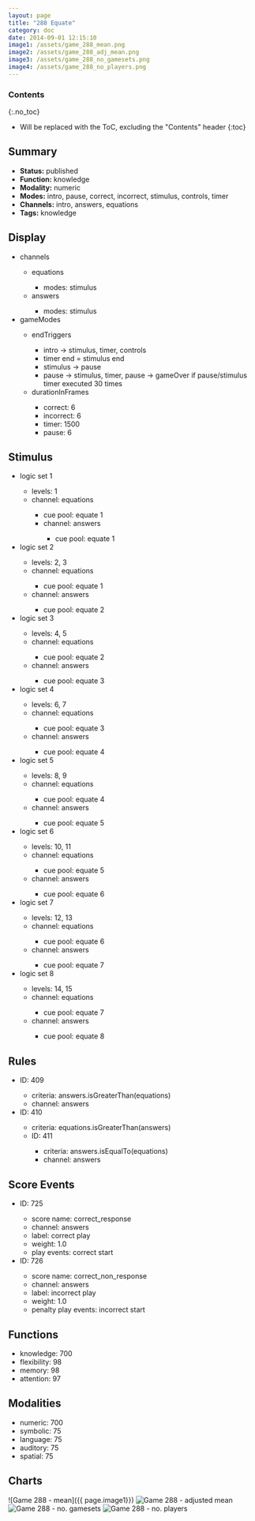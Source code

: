 ```yaml
---
layout: page
title: "288 Equate"
category: doc
date: 2014-09-01 12:15:10
image1: /assets/game_288_mean.png
image2: /assets/game_288_adj_mean.png
image3: /assets/game_288_no_gamesets.png
image4: /assets/game_288_no_players.png
---
```


### Contents
{:.no_toc}

* Will be replaced with the ToC, excluding the "Contents" header
{:toc}

## Summary
<p>
<ul>
<li><strong>Status:</strong> published</li>
<li><strong>Function:</strong> knowledge</li>
<li><strong>Modality:</strong> numeric</li>
<li><strong>Modes:</strong> intro, pause, correct, incorrect, stimulus, controls, timer</li>
<li><strong>Channels:</strong> intro, answers, equations</li>
<li><strong>Tags:</strong> knowledge</li>
</ul>
</p>

## Display
<p>
<ul>
<li>channels</li>
<ul>
<li>equations</li>
<ul><li>modes: stimulus</li></ul>
<li>answers</li>
<ul><li>modes: stimulus</li></ul>
</ul>
<li>gameModes</li>
<ul>
<li>endTriggers</li>
<ul>
<li>intro -> stimulus, timer, controls</li>
<li>timer end = stimulus end</li>
<li>stimulus -> pause</li>
<li>pause -> stimulus, timer, pause -> gameOver if pause/stimulus timer executed 30 times</li>
</ul>
<li>durationInFrames</li>
<ul>
<li>correct: 6</li>
<li>incorrect: 6</li>
<li>timer: 1500</li>
<li>pause: 6</li>
</ul>
</ul>
</ul>
</p>

## Stimulus
<p>
<ul>
<li>logic set 1</li>
<ul><li>levels: 1</li>
<li>channel: equations</li>
<ul><li>cue pool: equate 1</li>
<li>channel: answers</li>
<ul><li>cue pool: equate 1</li></ul>
</ul>
</ul>
<li>logic set 2</li>
<ul><li>levels: 2, 3</li>
<li>channel: equations</li>
<ul><li>cue pool: equate 1</li></ul>
<li>channel: answers</li>
<ul><li>cue pool: equate 2</li></ul>
</ul>
<li>logic set 3</li>
<ul>
<li>levels: 4, 5</li>
<li>channel: equations</li>
<ul><li>cue pool: equate 2</li></ul>
<li>channel: answers</li>
<ul><li>cue pool: equate 3</li></ul>
</ul>
<li>logic set 4</li>
<ul>
<li>levels: 6, 7</li>
<li>channel: equations</li>
<ul><li>cue pool: equate 3</li></ul>
<li>channel: answers</li>
<ul><li>cue pool: equate 4</li></ul>
</ul>
<li>logic set 5</li>
<ul>
<li>levels: 8, 9</li>
<li>channel: equations</li>
<ul><li>cue pool: equate 4</li></ul>
<li>channel: answers</li>
<ul><li>cue pool: equate 5</li></ul>
</ul>
<li>logic set 6</li>
<ul>
<li>levels: 10, 11</li>
<li>channel: equations</li>
<ul><li>cue pool: equate 5</li></ul>
<li>channel: answers</li>
<ul><li>cue pool: equate 6</li></ul>
</ul>
<li>logic set 7</li>
<ul>
<li>levels: 12, 13</li>
<li>channel: equations</li>
<ul><li>cue pool: equate 6</li></ul>
<li>channel: answers</li>
<ul><li>cue pool: equate 7</li></ul>
</ul>
<li>logic set 8</li>
<ul>
<li>levels: 14, 15</li>
<li>channel: equations</li>
<ul><li>cue pool: equate 7</li></ul>
<li>channel: answers</li>
<ul><li>cue pool: equate 8</li></ul>
</ul>
</ul>
</p>

## Rules
<p>
<ul>
<li>ID: 409</li>
<ul>
<li>criteria: answers.isGreaterThan(equations)</li>
<li>channel: answers</li>
</ul>
<li>ID: 410</li>
<ul>
<li>criteria: equations.isGreaterThan(answers)</li>
<li>ID: 411</li>
<ul>
<li>criteria: answers.isEqualTo(equations)</li>
<li>channel: answers</li>
</ul>
</ul>
</ul>
</p>

## Score Events
<p>
<ul>
<li>ID: 725</li>
<ul>
<li>score name: correct_response</li>
<li>channel: answers</li>
<li>label: correct play</li>
<li>weight: 1.0</li>
<li>play events: correct start</li>
</ul>
<li>ID: 726</li>
<ul>
<li>score name: correct_non_response</li>
<li>channel: answers</li>
<li>label: incorrect play</li>
<li>weight: 1.0</li>
<li>penalty play events: incorrect start</li>
</ul>
</ul>
</p>

## Functions
<p>
<ul>
<li>knowledge: 700</li>
<li>flexibility: 98</li>
<li>memory: 98</li>
<li>attention: 97</li>
</ul>
</p>

## Modalities
<p>
<ul>
<li>numeric: 700</li>
<li>symbolic: 75</li>
<li>language: 75</li>
<li>auditory: 75</li>
<li>spatial: 75</li>
</ul>
</p>

## Charts
![Game 288 - mean]({{ page.image1}})
![Game 288 - adjusted mean]({{page.image2}})
![Game 288 - no. gamesets]({{page.image3}})
![Game 288 - no. players]({{page.image4}})



